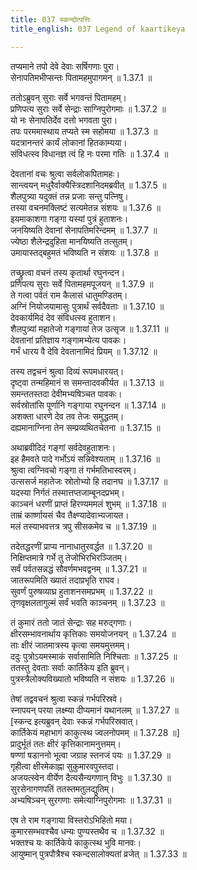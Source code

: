 ```yaml
---
title: 037 स्कन्दोत्पत्तिः
title_english: 037 Legend of kaartikeya

---
```

तप्यमाने तपो देवे देवाः सर्षिगणाः पुरा।  
सेनापतिमभीप्सन्तः पितामहमुपागमन् ॥ 1.37.1 ॥   

ततोऽब्रुवन् सुराः सर्वे भगवन्तं पितामहम्।  
प्रणिपत्य सुराः सर्वे सेन्द्राः साग्निपुरोगमाः ॥ 1.37.2 ॥   
यो नः सेनापतिर्देव दत्तो भगवता पुरा।  
तपः परममास्थाय तप्यते स्म सहोमया ॥ 1.37.3 ॥   
यदत्रानन्तरं कार्यं लोकानां हितकाम्यया।  
संविधत्स्व विधानज्ञ त्वं हि नः परमा गतिः ॥ 1.37.4 ॥   

देवतानां वचः श्रुत्वा सर्वलोकपितामहः।  
सान्त्वयन् मधुरैर्वाक्यैस्त्रिदशानिदमब्रवीत् ॥ 1.37.5 ॥   
शैलपुत्र्या यदुक्तं तन्न प्रजाः सन्तु पत्निषु।  
तस्या वचनमक्लिष्टं सत्यमेतन्न संशयः ॥ 1.37.6 ॥   
इयमाकाशगा गङ्गा यस्यां पुत्रं हुताशनः।  
जनयिष्यति देवानां सेनापतिमरिन्दमम् ॥ 1.37.7 ॥   
ज्येष्ठा शैलेन्द्रदुहिता मानयिष्यति तत्सुतम्।  
उमायास्तद्बहुमतं भविष्यति न संशयः ॥ 1.37.8 ॥   

तच्छ्रुत्वा वचनं तस्य कृतार्था रघुनन्दन।  
प्रणिपत्य सुराः सर्वे पितामहमपूजयन् ॥ 1.37.9 ॥   
ते गत्वा पर्वतं राम कैलासं धातुमण्डितम्।  
अग्निं नियोजयामासुः पुत्रार्थं सर्वदैवताः ॥ 1.37.10 ॥   
देवकार्यमिदं देव संविधत्स्व हुताशन।  
शैलपुत्र्यां महातेजो गङ्गायां तेज उत्सृज ॥ 1.37.11 ॥   
देवतानां प्रतिज्ञाय गङ्गामभ्येत्य पावकः।  
गर्भं धारय वै देवि देवतानामिदं प्रियम् ॥ 1.37.12 ॥   

तस्य तद्वचनं श्रुत्वा दिव्यं रूपमधारयत्।  
दृष्ट्वा तन्महिमानं स समन्तादवकीर्यत ॥ 1.37.13 ॥   
समन्ततस्तदा देवीमभ्यषिञ्चत पावकः।  
सर्वस्रोतांसि पूर्णानि गङ्गाया रघुनन्दन ॥ 1.37.14 ॥   
अशक्ता धारणे देव तव तेजः समुद्धतम्।  
दह्यमानाग्निना तेन सम्प्रव्यथितचेतना ॥ 1.37.15 ॥   

अथाब्रवीदिदं गङ्गां सर्वदेवहुताशनः।  
इह हैमवते पादे गर्भोऽयं सन्निवेश्यताम् ॥ 1.37.16 ॥   
श्रुत्वा त्वग्निवचो गङ्गा तं गर्भमतिभास्वरम्।  
उत्ससर्ज महातेजः स्रोतोभ्यो हि तदानघ ॥ 1.37.17 ॥   
यदस्या निर्गतं तस्मात्तप्तजाम्बूनदप्रभम्।  
काञ्चनं धरणीं प्राप्तं हिरण्यममलं शुभम् ॥ 1.37.18 ॥   
ताम्रं कार्ष्णायसं चैव तैक्ष्ण्यादेवाभ्यजायत।  
मलं तस्याभवत्तत्र त्रपु सीसकमेव च ॥ 1.37.19 ॥   

तदेतद्धरणीं प्राप्य नानाधातुरवर्द्धत ॥ 1.37.20 ॥   
निक्षिप्तमात्रे गर्भे तु तेजोभिरभिरञ्जितम्।  
सर्वं पर्वतसन्नद्धं सौवर्णमभवद्वनम् ॥ 1.37.21 ॥   
जातरूपमिति ख्यातं तदाप्रभृति राघव।  
सुवर्णं पुरुषव्याघ्र हुताशनसमप्रभम् ॥ 1.37.22 ॥   
तृणवृक्षलतागुल्मं सर्वं भवति काञ्चनम् ॥ 1.37.23 ॥   

तं कुमारं ततो जातं सेन्द्राः सह मरुद्गणाः।  
क्षीरसम्भावनार्थाय कृत्तिकाः समयोजनयन् ॥ 1.37.24 ॥   
ताः क्षीरं जातमात्रस्य कृत्वा समयमुत्तमम्।  
ददुः पुत्रोऽयमस्माकं सर्वासामिति निश्चिताः ॥ 1.37.25 ॥   
ततस्तु देवताः सर्वाः कार्तिकेय इति ब्रुवन्।  
पुत्रस्त्रैलोक्यविख्यातो भविष्यति न संशयः ॥ 1.37.26 ॥   

तेषां तद्ववचनं श्रुत्वा स्कन्नं गर्भपरिस्रवे।  
स्नापयन् परया लक्ष्म्या दीप्यमानं यथानलम् ॥ 1.37.27 ॥   
[स्कन्द इत्यब्रुवन् देवाः स्कन्नं गर्भपरिस्रवात्।  
कार्तिकेयं महाभागं काकुत्स्थ ज्वलनोपमम् ॥ 1.37.28 ॥]   
प्रादुर्भूतं ततः क्षीरं कृत्तिकानामनुत्तमम्।  
षण्णां षडाननो भूत्वा जग्राह स्तनजं पयः ॥ 1.37.29 ॥   
गृहीत्वा क्षीरमेकाह्ना सुकुमारवपुस्तदा।  
अजयत्स्वेन वीर्येण दैत्यसैन्यगणान् विभुः ॥ 1.37.30 ॥   
सुरसेनागणपतिं ततस्तमतुलद्युतिम्।  
अभ्यषिञ्चन् सुरगणाः समेत्याग्निपुरोगमाः ॥ 1.37.31 ॥   

एष ते राम गङ्गाया विस्तरोऽभिहितो मया।  
कुमारसम्भवश्चैव धन्यः पुण्यस्तथैव च ॥ 1.37.32 ॥   
भक्तश्च यः कार्तिकेये काकुत्स्थ भुवि मानवः।  
आयुष्मान् पुत्रपौत्रैश्च स्कन्दसालोक्यतां व्रजेत् ॥ 1.37.33 ॥   